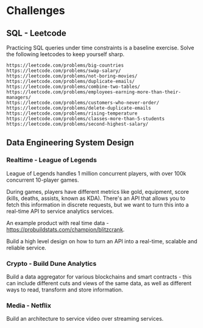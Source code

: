 # Challenges

## SQL - Leetcode

Practicing SQL queries under time constraints is a baseline exercise. Solve the following leetcodes to keep yourself sharp.

```
https://leetcode.com/problems/big-countries
https://leetcode.com/problems/swap-salary/
https://leetcode.com/problems/not-boring-movies/
https://leetcode.com/problems/duplicate-emails/
https://leetcode.com/problems/combine-two-tables/
https://leetcode.com/problems/employees-earning-more-than-their-managers/
https://leetcode.com/problems/customers-who-never-order/
https://leetcode.com/problems/delete-duplicate-emails
https://leetcode.com/problems/rising-temperature
https://leetcode.com/problems/classes-more-than-5-students
https://leetcode.com/problems/second-highest-salary/
```

## Data Engineering System Design

### Realtime - League of Legends ###

League of Legends handles 1 million concurrent players, with over 100k concurrent 10-player games.

During games, players have different metrics like gold, equipment, score (kills, deaths, assists, known as KDA). 
There's an API that allows you to fetch this information in discrete requests, but we want to turn this into a real-time API to service analytics services.

An example product with real time data - https://probuildstats.com/champion/blitzcrank.

Build a high level design on how to turn an API into a real-time, scalable and reliable service.

### Crypto - Build Dune Analytics ###

Build a data aggregator for various blockchains and smart contracts - this can include different cuts and views of the same data, as well as different ways to read, transform and store information.



### Media - Netflix ###

Build an architecture to service video over streaming services.
